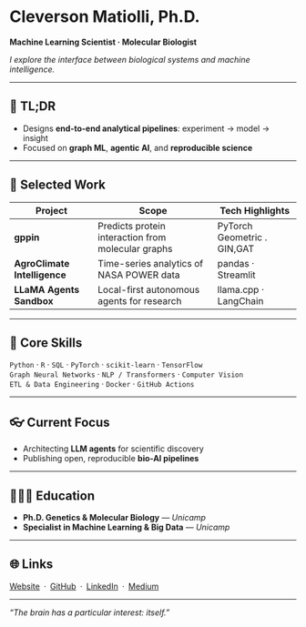 # Cleverson Matiolli, Ph.D.  
**Machine Learning Scientist · Molecular Biologist**

*I explore the interface between biological systems and machine intelligence.*

---

## 🎢 TL;DR  
- Designs **end-to-end analytical pipelines**: experiment → model → insight  
- Focused on **graph ML**, **agentic AI**, and **reproducible science**  

---

## 🚧 Selected Work  

| Project | Scope | Tech Highlights |
|---------|-------|-----------------|
| **gppin** | Predicts protein interaction from molecular graphs | PyTorch Geometric . GIN,GAT |
| **AgroClimate Intelligence** | Time-series analytics of NASA POWER data | pandas · Streamlit |
| **LLaMA Agents Sandbox** | Local-first autonomous agents for research | llama.cpp · LangChain |

---

## 🧬 Core Skills  

`Python` · `R` · `SQL` · `PyTorch` · `scikit-learn` · `TensorFlow`  
`Graph Neural Networks` · `NLP / Transformers` · `Computer Vision`  
`ETL & Data Engineering` · `Docker` · `GitHub Actions`

---

## 👓 Current Focus  
- Architecting **LLM agents** for scientific discovery  
- Publishing open, reproducible **bio-AI pipelines**

---

## 📕📗📘 Education  
- **Ph.D. Genetics & Molecular Biology** — *Unicamp*  
- **Specialist in Machine Learning & Big Data** — *Unicamp*  

---

## 🌐 Links   
[Website](https://matiollipt.github.io) · [GitHub](https://github.com/matiollipt) · [LinkedIn](https://linkedin.com/in/cleversonmatiolli) · [Medium](https://medium.com/@cleversonmatiolli)

---

*“The brain has a particular interest: itself.”*
